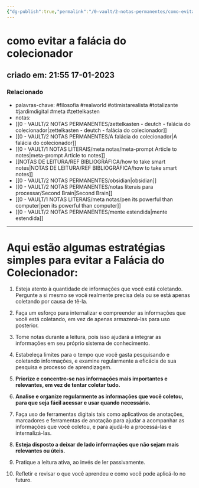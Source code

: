 ```yaml
---
{"dg-publish":true,"permalink":"/0-vault/2-notas-permanentes/como-evitar-a-falacia-do-colecionador/","tags":["permanente","filosofia","realworld","otimistarealista","totalizante","jardimdigital","meta","zettelkasten"],"dgHomeLink":true,"dgShowLocalGraph":true,"dgShowFileTree":true,"dgEnableSearch":true,"noteIcon":""}
---
```


# como evitar a falácia do colecionador
## criado em: 21:55 17-01-2023

### Relacionado
- palavras-chave: #filosofia #realworld #otimistarealista #totalizante #jardimdigital #meta #zettelkasten 
- notas: 
- [[0 - VAULT/2 NOTAS PERMANENTES/zettelkasten - deutch - falácia do colecionador\|zettelkasten - deutch - falácia do colecionador]]
- [[0 - VAULT/2 NOTAS PERMANENTES/A falácia do colecionador\|A falácia do colecionador]]
- [[0 - VAULT/1 NOTAS LITERAIS/meta notas/meta-prompt Article to notes\|meta-prompt Article to notes]]
- [[NOTAS DE LEITURA/REF BIBLIOGRÁFICA/how to take smart notes\|NOTAS DE LEITURA/REF BIBLIOGRÁFICA/how to take smart notes]]
- [[0 - VAULT/2 NOTAS PERMANENTES/obsidian\|obsidian]]
- [[0 - VAULT/2 NOTAS PERMANENTES/notas literais para processar/Second Brain\|Second Brain]]
- [[0 - VAULT/1 NOTAS LITERAIS/meta notas/pen its powerful than computer\|pen its powerful than computer]]
- [[0 - VAULT/2 NOTAS PERMANENTES/mente estendida\|mente estendida]]
---

# Aqui estão algumas estratégias simples para evitar a Falácia do Colecionador:

1.  Esteja atento à quantidade de informações que você está coletando. Pergunte a si mesmo se você realmente precisa dela ou se está apenas coletando por causa de tê-la.
    
2.  Faça um esforço para internalizar e compreender as informações que você está coletando, em vez de apenas armazená-las para uso posterior.
    
3.  Tome notas durante a leitura, pois isso ajudará a integrar as informações em seu próprio sistema de conhecimento.
    
4.  Estabeleça limites para o tempo que você gasta pesquisando e coletando informações, e examine regularmente a eficácia de sua pesquisa e processo de aprendizagem.
    
5.  **Priorize e concentre-se nas informações mais importantes e relevantes, em vez de tentar coletar tudo.**
    
6.  **Analise e organize regularmente as informações que você coletou, para que seja fácil acessar e usar quando necessário.**
    
7.  Faça uso de ferramentas digitais tais como aplicativos de anotações, marcadores e ferramentas de anotação para ajudar a acompanhar as informações que você coletou, e para ajudá-lo a processá-las e internalizá-las.
    
8.  **Esteja disposto a deixar de lado informações que não sejam mais relevantes ou úteis.**
    
9.  Pratique a leitura ativa, ao invés de ler passivamente.
    
10.  Refletir e revisar o que você aprendeu e como você pode aplicá-lo no futuro.